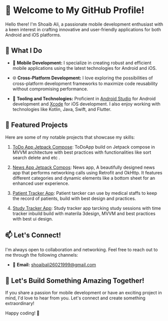 # 👋 Welcome to My GitHub Profile!

Hello there! I'm Shoaib Ali, a passionate mobile development enthusiast with a keen interest in crafting innovative and user-friendly applications for both Android and iOS platforms.

## 🚀 What I Do

- 📱 **Mobile Development:** I specialize in creating robust and efficient mobile applications using the latest technologies for Android and iOS.
  
- 🌐 **Cross-Platform Development:** I love exploring the possibilities of cross-platform development frameworks to maximize code reusability without compromising performance.

- 🧰 **Tooling and Technologies:** Proficient in [Android Studio](https://developer.android.com/studio) for Android development and [Xcode](https://developer.apple.com/xcode/) for iOS development. I also enjoy working with technologies like Kotlin, Java, Swift, and Flutter.

## 🌟 Featured Projects

Here are some of my notable projects that showcase my skills:

1. [ToDo App Jetpack Compose](https://github.com/Kenway-web/ToDoApp_Compose_MVVM): ToDoApp build on Jetpack compose in MVVM architecture with best practices with functionalities like sort search delete and etc .

2. [News App Jetpack Compos](https://github.com/Kenway-web/NewsApp-Jetpack-Compose): News app, A beautifully designed news app that performs networking calls using Retrofit and OkHttp. It features different categories and dynamic elements like a bottom sheet for an enhanced user experience.

3. [Patient Tracker App](https://github.com/Kenway-web/Patient_List): Patient tarcker can use by medical staffs to keep the record of patients, build with best design  and practices.

4. [Study Tracker App](https://github.com/Kenway-web/StudyPlanner/blob/main/README.md): Study tracker app tarcking study sessions with time tracker inbuild build with  materila 3design, MVVM and best practices with best ui design.
## 📫 Let's Connect!

I'm always open to collaboration and networking. Feel free to reach out to me through the following channels:

- 📧 **Email:**  [shoaibali26021999@gmail.com](shoaibali26021999@gmail.com)

## 🤝 Let's Build Something Amazing Together!

If you share a passion for mobile development or have an exciting project in mind, I'd love to hear from you. Let's connect and create something extraordinary!

Happy coding! 🚀
